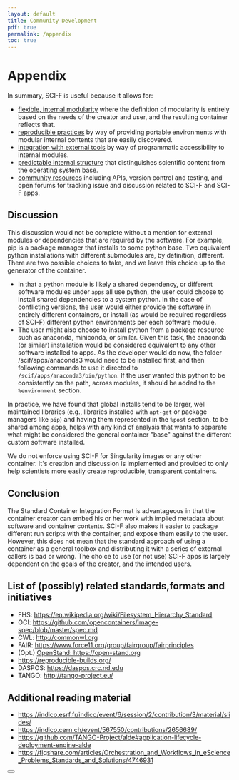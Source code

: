 ```yaml
---
layout: default
title: Community Development
pdf: true
permalink: /appendix
toc: true
---
```


# Appendix

In summary, SCI-F is useful because it allows for:

 - [flexible, internal modularity](/SCI-F/modularity.html) where the definition of modularity is entirely based on the needs of the creator and user, and the resulting container reflects that.
 - [reproducible practices](/SCI-F/practices.html) by way of providing portable environments with modular internal contents that are easily discovered.
 - [integration with external tools](/SCI-F/tools.html) by way of programmatic accessibility to internal modules.
 - [predictable internal structure](/SCI-F/structure.html) that distinguishes scientific content from the operating system base.
 - [community resources](/SCI-F/community.html) including APIs, version control and testing, and open forums for tracking issue and discussion related to SCI-F and SCI-F apps.


## Discussion
This discussion would not be complete without a mention for external modules or dependencies that are required by the software. For example, pip is a package manager that installs to some python base. Two equivalent python installations with different submodules are, by definition, different. There are two possible choices to take, and we leave this choice up to the generator of the container.

 - In that a python module is likely a shared dependency, or different software modules under `apps` all use python, the user could choose to install shared dependencies to a system python. In the case of conflicting versions, the user would either provide the software in entirely different containers, or install (as would be required regardless of SCI-F) different python environments per each software module.
- The user might also choose to install python from a package resource such as anaconda, miniconda, or similar. Given this task, the anaconda (or similar) installation would be considered equivalent to any other software installed to apps. As the developer would do now, the folder /scif/apps/anaconda3 would need to be installed first, and then following commands to use it directed to `/scif/apps/anaconda3/bin/python`. If the user wanted this python to be consistently on the path, across modules, it should be added to the `%environment` section.

In practice, we have found that global installs tend to be larger, well maintained libraries (e.g., libraries installed with `apt-get` or package managers like `pip`) and having them represented in the `%post` section, to be shared among apps, helps with any kind of analysis that wants to separate what might be considered the general container "base" against the different custom software installed.

We do not enforce using SCI-F for Singularity images or any other container. It's creation and discussion is implemented and provided to only help scientists more easily create reproducible, transparent containers.


## Conclusion
The Standard Container Integration Format is advantageous in that the container creator can embed his or her work with implied metadata about software and container contents. SCI-F also makes it easier to package different run scripts with the container, and expose them easily to the user. However, this does not mean that the standard approach of using a container as a general toolbox and distributing it with a series of external callers is bad or wrong. The choice to use (or not use) SCI-F apps is largely dependent on the goals of the creator, and the intended users.


## List of (possibly) related standards,formats and initiatives

 - FHS: <a href="https://en.wikipedia.org/wiki/Filesystem_Hierarchy_Standard" target="_blank">https://en.wikipedia.org/wiki/Filesystem_Hierarchy_Standard</a>
 - OCI: <a href="https://github.com/opencontainers/image-spec/blob/master/spec.md" target="_blank">https://github.com/opencontainers/image-spec/blob/master/spec.md</a>
 - CWL: <a href="http://commonwl.org" target="_blank">http://commonwl.org</a>
 - FAIR: <a href="https://www.force11.org/group/fairgroup/fairprinciples" target="_blank">https://www.force11.org/group/fairgroup/fairprinciples</a>
 - (Opt.) <a href="OpenStand: https://open-stand.org" target="_blank">OpenStand: https://open-stand.org</a>
 - <a href="https://reproducible-builds.org/" target="_blank">https://reproducible-builds.org/</a>
 - DASPOS: <a href="https://daspos.crc.nd.edu<" target="_blank">https://daspos.crc.nd.edu</a>
 - TANGO: <a href="http://tango-project.eu/" target="_blank">http://tango-project.eu/</a>

## Additional reading material

 - <a href="https://indico.esrf.fr/indico/event/6/session/2/contribution/3/material/slides/" target="_blank">https://indico.esrf.fr/indico/event/6/session/2/contribution/3/material/slides/</a>
 - <a href="https://indico.cern.ch/event/567550/contributions/2656689/" target="_blank">https://indico.cern.ch/event/567550/contributions/2656689/</a>
 - <a href="https://github.com/TANGO-Project/alde#application-lifecycle-deployment-engine-alde" target="_blank">https://github.com/TANGO-Project/alde#application-lifecycle-deployment-engine-alde</a>
 - <a href="https://figshare.com/articles/Orchestration_and_Workflows_in_eScience_Problems_Standards_and_Solutions/4746931" target="_blank">https://figshare.com/articles/Orchestration_and_Workflows_in_eScience_Problems_Standards_and_Solutions/4746931</a>

<div>
    <a href="/SCI-F/community.html"><button class="previous-button btn btn-primary"><i class="fa fa-chevron-left"></i> </button></a>
</div><br>
